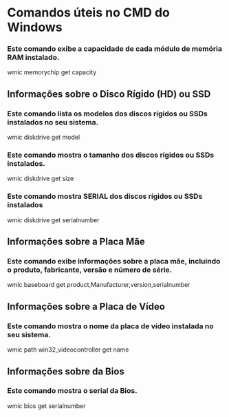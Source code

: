 # Comandos úteis no CMD do Windows

### Este comando exibe a capacidade de cada módulo de memória RAM instalado.
wmic memorychip get capacity

## Informações sobre o Disco Rígido (HD) ou SSD

### Este comando lista os modelos dos discos rígidos ou SSDs instalados no seu sistema.
wmic diskdrive get model

### Este comando mostra o tamanho dos discos rígidos ou SSDs instalados.
wmic diskdrive get size

### Este comando mostra SERIAL dos discos rígidos ou SSDs instalados
wmic diskdrive get serialnumber

## Informações sobre a Placa Mãe

### Este comando exibe informações sobre a placa mãe, incluindo o produto, fabricante, versão e número de série.
wmic baseboard get product,Manufacturer,version,serialnumber


## Informações sobre a Placa de Vídeo

### Este comando mostra o nome da placa de vídeo instalada no seu sistema.
wmic path win32_videocontroller get name

## Informações sobre da Bios 

### Este comando mostra o serial da Bios.
wmic bios get serialnumber

